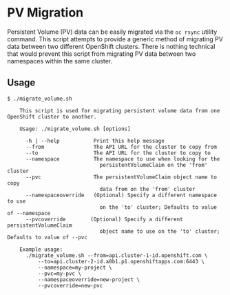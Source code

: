 # PV Migration

Persistent Volume (PV) data can be easily migrated via the `oc rsync` utility command.
This script attempts to provide a generic method of migrating PV data between two
different OpenShift clusters. There is nothing technical that would prevent this
script from migrating PV data between two namespaces within the same cluster.

## Usage

```
$ ./migrate_volume.sh

    This script is used for migrating persistent volume data from one OpenShift cluster to another.

    Usage: ./migrate_volume.sh [options]

      -h | --help           Print this help message
      --from                The API URL for the cluster to copy from
      --to                  The API URL for the cluster to copy to
      --namespace           The namespace to use when looking for the
                              persistentVolumeClaim on the 'from' cluster
      --pvc                 The persistentVolumeClaim object name to copy
                              data from on the 'from' cluster
      --namespaceoverride   (Optional) Specify a different namespace to use
                              on the 'to' cluster; Defaults to value of --namespace
      --pvcoverride        (Optional) Specify a different persistentVolumeClaim
                              object name to use on the 'to' cluster; Defaults to value of --pvc

    Example usage:
      ./migrate_volume.sh --from=api.cluster-1-id.openshift.com \
          --to=api.cluster-2-id.a0b1.p1.openshiftapps.com:6443 \
          --namespace=my-project \
          --pvc=my-pvc \
          --namespaceoverride=new-project \
          --pvcoverride=new-pvc
```
